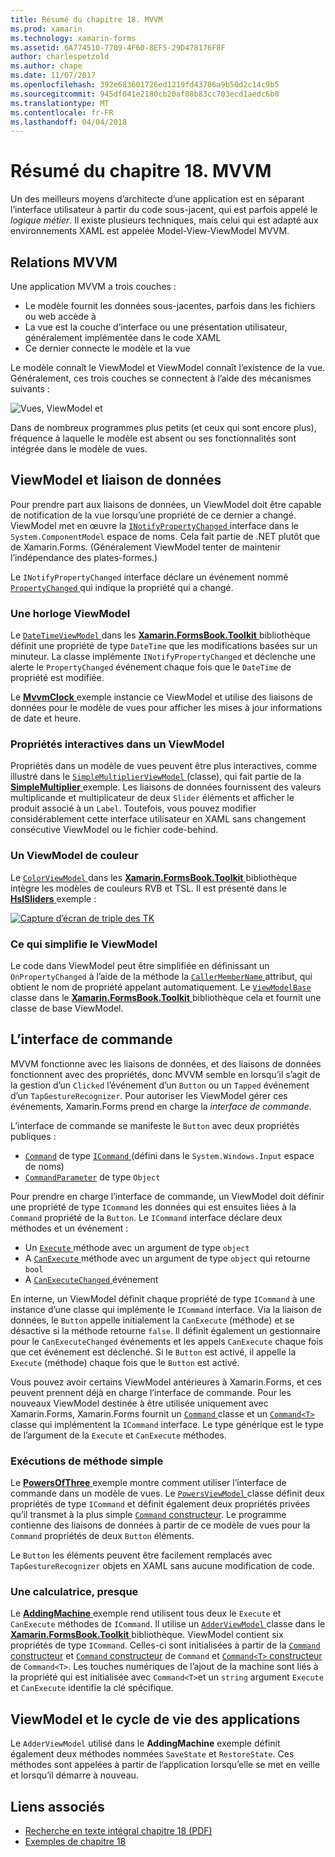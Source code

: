 ```yaml
---
title: Résumé du chapitre 18. MVVM
ms.prod: xamarin
ms.technology: xamarin-forms
ms.assetid: 6A774510-7709-4F60-8EF5-29D478176F8F
author: charlespetzold
ms.author: chape
ms.date: 11/07/2017
ms.openlocfilehash: 392e683601726ed1219fd43786a9b50d2c14c9b5
ms.sourcegitcommit: 945df041e2180cb20af08b83cc703ecd1aedc6b0
ms.translationtype: MT
ms.contentlocale: fr-FR
ms.lasthandoff: 04/04/2018
---
```

# <a name="summary-of-chapter-18-mvvm"></a>Résumé du chapitre 18. MVVM

Un des meilleurs moyens d’architecte d’une application est en séparant l’interface utilisateur à partir du code sous-jacent, qui est parfois appelé le *logique métier*. Il existe plusieurs techniques, mais celui qui est adapté aux environnements XAML est appelée Model-View-ViewModel MVVM.

## <a name="mvvm-interrelationships"></a>Relations MVVM

Une application MVVM a trois couches :

- Le modèle fournit les données sous-jacentes, parfois dans les fichiers ou web accède à
- La vue est la couche d’interface ou une présentation utilisateur, généralement implémentée dans le code XAML
- Ce dernier connecte le modèle et la vue

Le modèle connaît le ViewModel et ViewModel connaît l’existence de la vue. Généralement, ces trois couches se connectent à l’aide des mécanismes suivants :

![Vues, ViewModel et](images/ch18fg03.png "MVVM")

Dans de nombreux programmes plus petits (et ceux qui sont encore plus), fréquence à laquelle le modèle est absent ou ses fonctionnalités sont intégrée dans le modèle de vues.

## <a name="viewmodels-and-data-binding"></a>ViewModel et liaison de données

Pour prendre part aux liaisons de données, un ViewModel doit être capable de notification de la vue lorsqu’une propriété de ce dernier a changé. ViewModel met en œuvre la [ `INotifyPropertyChanged` ](https://developer.xamarin.com/api/type/System.ComponentModel.INotifyPropertyChanged/) interface dans le `System.ComponentModel` espace de noms. Cela fait partie de .NET plutôt que de Xamarin.Forms. (Généralement ViewModel tenter de maintenir l’indépendance des plates-formes.)

Le `INotifyPropertyChanged` interface déclare un événement nommé [ `PropertyChanged` ](https://developer.xamarin.com/api/type/System.ComponentModel.INotifyPropertyChanged/) qui indique la propriété qui a changé.

### <a name="a-viewmodel-clock"></a>Une horloge ViewModel

Le [ `DateTimeViewModel` ](https://github.com/xamarin/xamarin-forms-book-samples/blob/master/Libraries/Xamarin.FormsBook.Toolkit/Xamarin.FormsBook.Toolkit/DateTimeViewModel.cs) dans les [ **Xamarin.FormsBook.Toolkit** ](https://github.com/xamarin/xamarin-forms-book-samples/tree/master/Libraries/Xamarin.FormsBook.Toolkit/Xamarin.FormsBook.Toolkit) bibliothèque définit une propriété de type `DateTime` que les modifications basées sur un minuteur. La classe implémente `INotifyPropertyChanged` et déclenche une alerte le `PropertyChanged` événement chaque fois que le `DateTime` de propriété est modifiée.

Le [ **MvvmClock** ](https://github.com/xamarin/xamarin-forms-book-samples/tree/master/Chapter18/MvvmClock) exemple instancie ce ViewModel et utilise des liaisons de données pour le modèle de vues pour afficher les mises à jour informations de date et heure.

### <a name="interactive-properties-in-a-viewmodel"></a>Propriétés interactives dans un ViewModel

Propriétés dans un modèle de vues peuvent être plus interactives, comme illustré dans le [ `SimpleMultiplierViewModel` ](https://github.com/xamarin/xamarin-forms-book-samples/blob/master/Chapter18/SimpleMultiplier/SimpleMultiplier/SimpleMultiplier/SimpleMultiplierViewModel.cs) (classe), qui fait partie de la [ **SimpleMultiplier** ](https://github.com/xamarin/xamarin-forms-book-samples/tree/master/Chapter18/SimpleMultiplier) exemple. Les liaisons de données fournissent des valeurs multiplicande et multiplicateur de deux `Slider` éléments et afficher le produit associé à un `Label`. Toutefois, vous pouvez modifier considérablement cette interface utilisateur en XAML sans changement consécutive ViewModel ou le fichier code-behind.

### <a name="a-color-viewmodel"></a>Un ViewModel de couleur

Le [ `ColorViewModel` ](https://github.com/xamarin/xamarin-forms-book-samples/blob/master/Libraries/Xamarin.FormsBook.Toolkit/Xamarin.FormsBook.Toolkit/ColorViewModel.cs) dans les [ **Xamarin.FormsBook.Toolkit** ](https://github.com/xamarin/xamarin-forms-book-samples/tree/master/Libraries/Xamarin.FormsBook.Toolkit/Xamarin.FormsBook.Toolkit) bibliothèque intègre les modèles de couleurs RVB et TSL. Il est présenté dans le [ **HslSliders** ](https://github.com/xamarin/xamarin-forms-book-samples/tree/master/Chapter18/HslSliders) exemple :

[![Capture d’écran de triple des TK](images/ch18fg08-small.png "modèle de couleurs TSL")](images/ch18fg08-large.png#lightbox "modèle de couleurs TSL")

### <a name="streamlining-the-viewmodel"></a>Ce qui simplifie le ViewModel

Le code dans ViewModel peut être simplifiée en définissant un `OnPropertyChanged` à l’aide de la méthode la [ `CallerMemberName` ](https://developer.xamarin.com/api/type/System.Runtime.CompilerServices.CallerMemberNameAttribute/) attribut, qui obtient le nom de propriété appelant automatiquement. Le [ `ViewModelBase` ](https://github.com/xamarin/xamarin-forms-book-samples/blob/master/Libraries/Xamarin.FormsBook.Toolkit/Xamarin.FormsBook.Toolkit/ViewModelBase.cs) classe dans le [ **Xamarin.FormsBook.Toolkit** ](https://github.com/xamarin/xamarin-forms-book-samples/tree/master/Libraries/Xamarin.FormsBook.Toolkit/Xamarin.FormsBook.Toolkit) bibliothèque cela et fournit une classe de base ViewModel.

## <a name="the-command-interface"></a>L’interface de commande

MVVM fonctionne avec les liaisons de données, et des liaisons de données fonctionnent avec des propriétés, donc MVVM semble en lorsqu’il s’agit de la gestion d’un `Clicked` l’événement d’un `Button` ou un `Tapped` événement d’un `TapGestureRecognizer`. Pour autoriser les ViewModel gérer ces événements, Xamarin.Forms prend en charge la *interface de commande*.

L’interface de commande se manifeste le `Button` avec deux propriétés publiques :

- [`Command`](https://developer.xamarin.com/api/property/Xamarin.Forms.Button.Command/) de type [ `ICommand` ](https://developer.xamarin.com/api/type/System.Windows.Input.ICommand/) (défini dans le `System.Windows.Input` espace de noms)
- [`CommandParameter`](https://developer.xamarin.com/api/property/Xamarin.Forms.Button.CommandParameter/) de type `Object`

Pour prendre en charge l’interface de commande, un ViewModel doit définir une propriété de type `ICommand` les données qui est ensuites liées à la `Command` propriété de la `Button`. Le `ICommand` interface déclare deux méthodes et un événement :

- Un [ `Execute` ](https://developer.xamarin.com/api/member/System.Windows.Input.ICommand.Execute/p/System.Object/) méthode avec un argument de type `object`
- A [ `CanExecute` ](https://developer.xamarin.com/api/member/System.Windows.Input.ICommand.CanExecute/p/System.Object/) méthode avec un argument de type `object` qui retourne `bool`
- A [ `CanExecuteChanged` ](https://developer.xamarin.com/api/event/System.Windows.Input.ICommand.CanExecuteChanged/) événement

En interne, un ViewModel définit chaque propriété de type `ICommand` à une instance d’une classe qui implémente le `ICommand` interface. Via la liaison de données, le `Button` appelle initialement la `CanExecute` (méthode) et se désactive si la méthode retourne `false`. Il définit également un gestionnaire pour le `CanExecuteChanged` événements et les appels `CanExecute` chaque fois que cet événement est déclenché. Si le `Button` est activé, il appelle la `Execute` (méthode) chaque fois que le `Button` est activé.

Vous pouvez avoir certains ViewModel antérieures à Xamarin.Forms, et ces peuvent prennent déjà en charge l’interface de commande. Pour les nouveaux ViewModel destinée à être utilisée uniquement avec Xamarin.Forms, Xamarin.Forms fournit un [ `Command` ](https://developer.xamarin.com/api/type/Xamarin.Forms.Command/) classe et un [ `Command<T>` ](https://developer.xamarin.com/api/type/Xamarin.Forms.Command%3CT%3E/) classe qui implémentent la `ICommand` interface. Le type générique est le type de l’argument de la `Execute` et `CanExecute` méthodes.

### <a name="simple-method-executions"></a>Exécutions de méthode simple

Le [ **PowersOfThree** ](https://github.com/xamarin/xamarin-forms-book-samples/tree/master/Chapter18/PowersOfThree) exemple montre comment utiliser l’interface de commande dans un modèle de vues. Le [ `PowersViewModel` ](https://github.com/xamarin/xamarin-forms-book-samples/blob/master/Chapter18/PowersOfThree/PowersOfThree/PowersOfThree/PowersViewModel.cs) classe définit deux propriétés de type `ICommand` et définit également deux propriétés privées qu’il transmet à la plus simple [ `Command` constructeur](https://developer.xamarin.com/api/constructor/Xamarin.Forms.Command.Command/p/System.Action/). Le programme contienne des liaisons de données à partir de ce modèle de vues pour la `Command` propriétés de deux `Button` éléments.

Le `Button` les éléments peuvent être facilement remplacés avec `TapGestureRecognizer` objets en XAML sans aucune modification de code.

### <a name="a-calculator-almost"></a>Une calculatrice, presque

Le [ **AddingMachine** ](https://github.com/xamarin/xamarin-forms-book-samples/tree/master/Chapter18/AddingMachine) exemple rend utilisent tous deux le `Execute` et `CanExecute` méthodes de `ICommand`. Il utilise un [ `AdderViewModel` ](https://github.com/xamarin/xamarin-forms-book-samples/blob/master/Libraries/Xamarin.FormsBook.Toolkit/Xamarin.FormsBook.Toolkit/AdderViewModel.cs) classe dans le [ **Xamarin.FormsBook.Toolkit** ](https://github.com/xamarin/xamarin-forms-book-samples/blob/master/Libraries/Xamarin.FormsBook.Toolkit/Xamarin.FormsBook.Toolkit/AdderViewModel.cs) bibliothèque. ViewModel contient six propriétés de type `ICommand`. Celles-ci sont initialisées à partir de la [ `Command` constructeur](https://developer.xamarin.com/api/constructor/Xamarin.Forms.Command.Command/p/System.Action/) et [ `Command` constructeur](https://developer.xamarin.com/api/constructor/Xamarin.Forms.Command.Command/p/System.Action/System.Func%7BSystem.Boolean%7D/) de `Command` et [ `Command<T>` constructeur](https://developer.xamarin.com/api/constructor/Xamarin.Forms.Command%3CT%3E.Command%3CT%3E/p/System.Action%7BT%7D/System.Func%7BT,System.Boolean%7D/) de `Command<T>`. Les touches numériques de l’ajout de la machine sont liés à la propriété qui est initialisée avec `Command<T>`et un `string` argument `Execute` et `CanExecute` identifie la clé spécifique.

## <a name="viewmodels-and-the-application-lifecycle"></a>ViewModel et le cycle de vie des applications

Le `AdderViewModel` utilisé dans le **AddingMachine** exemple définit également deux méthodes nommées `SaveState` et `RestoreState`. Ces méthodes sont appelées à partir de l’application lorsqu’elle se met en veille et lorsqu’il démarre à nouveau.



## <a name="related-links"></a>Liens associés

- [Recherche en texte intégral chapitre 18 (PDF)](https://download.xamarin.com/developer/xamarin-forms-book/XamarinFormsBook-Ch18-Apr2016.pdf)
- [Exemples de chapitre 18](https://github.com/xamarin/xamarin-forms-book-samples/tree/master/Chapter18)
